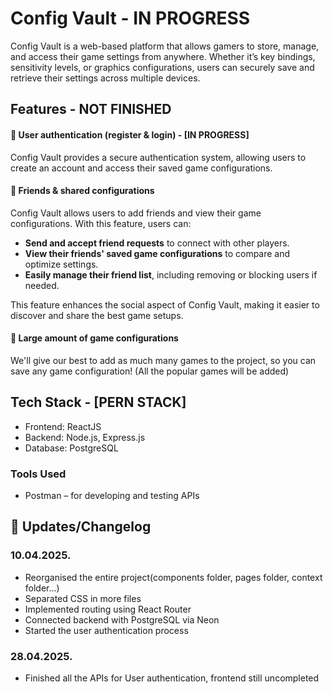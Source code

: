 # Config Vault - IN PROGRESS
<p>Config Vault is a web-based platform that allows gamers to store, manage, and access their game settings from anywhere. Whether it’s key bindings, sensitivity levels, or graphics configurations, users can securely save and retrieve their settings across multiple devices.</p>

## Features - NOT FINISHED
<h4>📀 User authentication (register & login) - [IN PROGRESS]</h4>
<p>Config Vault provides a secure authentication system, allowing users to create an account and access their saved game configurations.</p>
<h4>📀 Friends & shared configurations</h4>
<p>Config Vault allows users to add friends and view their game configurations. With this feature, users can:</p>
<ul>
  <li><b>Send and accept friend requests</b> to connect with other players.</li>
  <li><b>View their friends' saved game configurations</b> to compare and optimize settings.</li>
  <li><b>Easily manage their friend list</b>, including removing or blocking users if needed.</li>
</ul>
<p>This feature enhances the social aspect of Config Vault, making it easier to discover and share the best game setups.</p>
<h4>📀 Large amount of game configurations</h4>
<p>We'll give our best to add as much many games to the project, so you can save any game configuration! (All the popular games will be added)</p>

## Tech Stack - [PERN STACK]
<ul>
  <li>Frontend: ReactJS</li>
  <li>Backend: Node.js, Express.js</li>
  <li>Database: PostgreSQL</li>
</ul>

### Tools Used
<ul>
<li>Postman – for developing and testing APIs</li>
</ul>

## 📅 Updates/Changelog

### 10.04.2025.
- Reorganised the entire project(components folder, pages folder, context folder...)
- Separated CSS in more files
- Implemented routing using React Router
- Connected backend with PostgreSQL via Neon
- Started the user authentication process

### 28.04.2025.
- Finished all the APIs for User authentication, frontend still uncompleted
